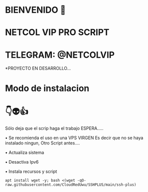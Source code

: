 # BIENVENIDO 🖕

# NETCOL VIP PRO SCRIPT

# TELEGRAM: @NETCOLVIP

*PROYECTO EN DESARROLLO...


# Modo de instalacion
# 👇👽👍
Sólo deja que el scrip haga el trabajo ESPERA.....

• Se recomienda el uso en una VPS VIRGEN
  Es decir que no se haya instalado ningun,
  Otro Script antes....

• Actualiza sistema

• Desactiva Ipv6

• Instala recursos y script
```
apt install wget -y; bash <(wget -qO- raw.githubusercontent.com/CloudRedUwu/SSHPLUS/main/ssh-plus)

```
